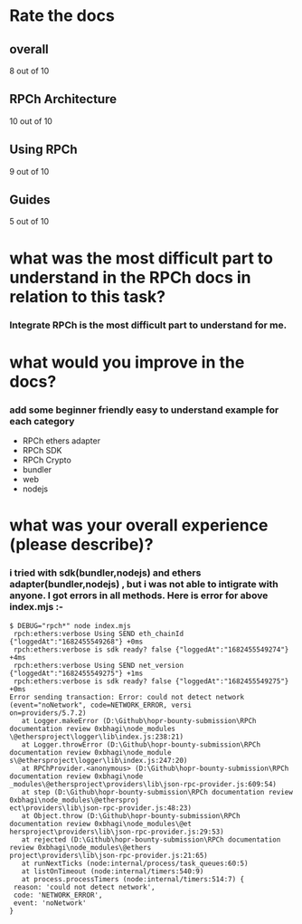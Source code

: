 # Rate the docs 
## overall
8 out of 10
## RPCh Architecture 
10 out of 10
## Using RPCh
9 out of 10 
## Guides
5 out of 10

# what was the most difficult part to understand in the RPCh docs in relation to this task?
### Integrate RPCh is the most difficult part to understand for me.
# what would you improve in the docs?
### add some beginner friendly easy to understand example for each category 
- RPCh ethers adapter
- RPCh SDK
- RPCh Crypto 
 - bundler 
 - web
 - nodejs
 # what was your overall experience (please describe)?
 ### i tried with sdk(bundler,nodejs) and ethers adapter(bundler,nodejs) , but i was not able to intigrate  with anyone. I got errors in all methods. Here is error for above index.mjs :-
 ```
 $ DEBUG="rpch*" node index.mjs
  rpch:ethers:verbose Using SEND eth_chainId {"loggedAt":"1682455549268"} +0ms
  rpch:ethers:verbose is sdk ready? false {"loggedAt":"1682455549274"} +4ms
  rpch:ethers:verbose Using SEND net_version {"loggedAt":"1682455549275"} +1ms
  rpch:ethers:verbose is sdk ready? false {"loggedAt":"1682455549275"} +0ms
Error sending transaction: Error: could not detect network (event="noNetwork", code=NETWORK_ERROR, versi
on=providers/5.7.2)
    at Logger.makeError (D:\Github\hopr-bounty-submission\RPCh documentation review 0xbhagi\node_modules
\@ethersproject\logger\lib\index.js:238:21)
    at Logger.throwError (D:\Github\hopr-bounty-submission\RPCh documentation review 0xbhagi\node_module
s\@ethersproject\logger\lib\index.js:247:20)
    at RPChProvider.<anonymous> (D:\Github\hopr-bounty-submission\RPCh documentation review 0xbhagi\node
_modules\@ethersproject\providers\lib\json-rpc-provider.js:609:54)
    at step (D:\Github\hopr-bounty-submission\RPCh documentation review 0xbhagi\node_modules\@ethersproj
ect\providers\lib\json-rpc-provider.js:48:23)
    at Object.throw (D:\Github\hopr-bounty-submission\RPCh documentation review 0xbhagi\node_modules\@et
hersproject\providers\lib\json-rpc-provider.js:29:53)
    at rejected (D:\Github\hopr-bounty-submission\RPCh documentation review 0xbhagi\node_modules\@ethers
project\providers\lib\json-rpc-provider.js:21:65)
    at runNextTicks (node:internal/process/task_queues:60:5)
    at listOnTimeout (node:internal/timers:540:9)
    at process.processTimers (node:internal/timers:514:7) {
  reason: 'could not detect network',
  code: 'NETWORK_ERROR',
  event: 'noNetwork'
} 
```